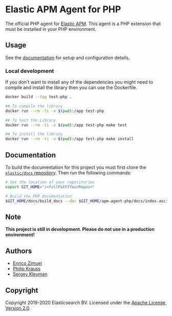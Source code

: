 # Elastic APM Agent for PHP

The official PHP agent for [Elastic APM](https://www.elastic.co/products/apm).
This agent is a PHP extension that must be installed in your PHP environment.

## Usage

See the [documentation](docs) for setup and configuration details.

### Local development

If you don't want to install any of the dependencies you might need to compile and install the library then you can use the Dockerfile.


```bash
docker build --tag test-php .

## To compile the library
docker run --rm -ti -v $(pwd):/app test-php

## To test the Library
docker run --rm -ti -v $(pwd):/app test-php make test

## To install the library
docker run --rm -ti -v $(pwd):/app test-php make install
```

## Documentation

To build the documentation for this project you must first clone the [`elastic/docs` repository](https://github.com/elastic/docs/). Then run the following commands:

```bash
# Set the location of your repositories
export GIT_HOME="/<fullPathTYourRepos>"

# Build the PHP documentation
$GIT_HOME/docs/build_docs --doc $GIT_HOME/apm-agent-php/docs/index.asciidoc --chunk 1 --open
```

## Note

**This project is still in development. Please do not use in a production environment!**

## Authors

- [Enrico Zimuel](https://www.zimuel.it)
- [Philip Krauss](https://github.com/philkra)
- [Sergey Kleyman](https://github.com/SergeyKleyman)

## Copyright

Copyright 2019-2020 Elasticsearch BV.
Licensed under the [Apache License, Version 2.0](LICENSE).
